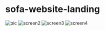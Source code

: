
# sofa-website-landing
![pic](https://user-images.githubusercontent.com/18097925/176008886-76cf43f9-f17e-411b-955e-01e965979025.png)
![screen2](https://user-images.githubusercontent.com/18097925/176150065-5bd27747-48b8-446f-9349-9cb6bc2cc53e.png)
![screen3](https://user-images.githubusercontent.com/18097925/176149358-eff29103-70ed-4246-af67-5bb7e4a8cbc4.png)
![screen4](https://user-images.githubusercontent.com/18097925/176166608-e8996da6-bc11-4b3e-917f-98eb0a48765f.png)
